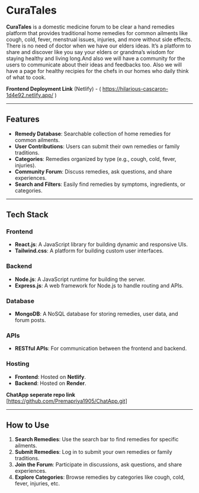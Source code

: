 # CuraTales

**CuraTales** is a domestic medicine forum to be clear a hand remedies platform that provides traditional home remedies for common ailments like cough, cold, fever, menstrual issues, injuries, and more without side effects. There is no need of doctor when we have our elders ideas. It’s a platform to share and discover like you say your elders or grandma’s wisdom for staying healthy and living long.And also we will have a community for the users to communicate about their ideas and feedbacks too. Also we will have a page for healthy recipies for the chefs in our homes who daily think of what to cook.

**Frontend Deployment Link** (Netlify) - ( https://hilarious-cascaron-1d4e92.netlify.app/ )

---

## **Features**
- **Remedy Database**: Searchable collection of home remedies for common ailments.
- **User Contributions**: Users can submit their own remedies or family traditions.
- **Categories**: Remedies organized by type (e.g., cough, cold, fever, injuries).
- **Community Forum**: Discuss remedies, ask questions, and share experiences.
- **Search and Filters**: Easily find remedies by symptoms, ingredients, or categories.

---

## **Tech Stack**
### **Frontend**
- **React.js**: A JavaScript library for building dynamic and responsive UIs.
- **Tailwind.css**: A platform for building custom user interfaces.

### **Backend**
- **Node.js**: A JavaScript runtime for building the server.
- **Express.js**: A web framework for Node.js to handle routing and APIs.

### **Database**
- **MongoDB**: A NoSQL database for storing remedies, user data, and forum posts.

### **APIs**
- **RESTful APIs**: For communication between the frontend and backend.

### **Hosting**
- **Frontend**: Hosted on **Netlify**.
- **Backend**: Hosted on **Render**.

**ChatApp seperate repo link**
[https://github.com/Premapriya1905/ChatApp.git]

---

## **How to Use**
1. **Search Remedies**: Use the search bar to find remedies for specific ailments.
2. **Submit Remedies**: Log in to submit your own remedies or family traditions.
3. **Join the Forum**: Participate in discussions, ask questions, and share experiences.
4. **Explore Categories**: Browse remedies by categories like cough, cold, fever, injuries, etc.
